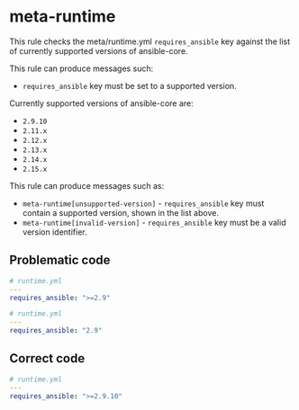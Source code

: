 # meta-runtime

This rule checks the meta/runtime.yml `requires_ansible` key against the list of currently supported versions of ansible-core.

This rule can produce messages such:

- `requires_ansible` key must be set to a supported version.

Currently supported versions of ansible-core are:

- `2.9.10`
- `2.11.x`
- `2.12.x`
- `2.13.x`
- `2.14.x`
- `2.15.x`

This rule can produce messages such as:

- `meta-runtime[unsupported-version]` - `requires_ansible` key must contain a supported version, shown in the list above.
- `meta-runtime[invalid-version]` - `requires_ansible` key must be a valid version identifier.


## Problematic code

```yaml
# runtime.yml
---
requires_ansible: ">=2.9"
```


```yaml
# runtime.yml
---
requires_ansible: "2.9"
```

## Correct code

```yaml
# runtime.yml
---
requires_ansible: ">=2.9.10"
```

